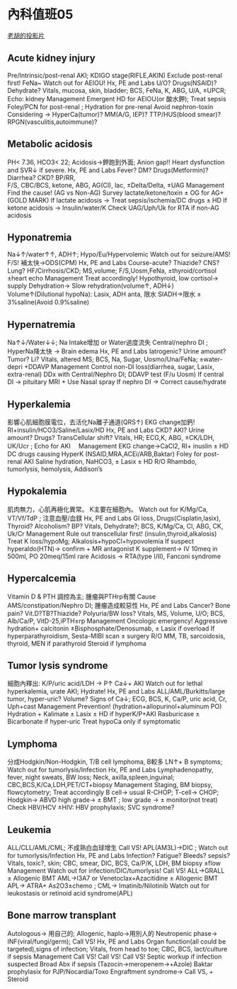 # 內科值班05
[老胡的投影片](https://drive.google.com/drive/folders/1fQknlwaHUAu8FHacN5_64mroQA-XYm-t)

## Acute kidney injury
Pre/Intrinsic/post-renal AKI; KDIGO stage(RIFLE,AKIN)
Exclude post-renal first!  FeNa~  Watch out for AEIOU! 
Hx, PE and Labs 
   U/O? Drugs(NSAID)? Dehydrate?  Vitals, mucosa, skin, 
   bladder; BCS, FeNa, K, ABG, U/A, ±UPCR; Echo: kidney 
Management
   Emergent HD for AEIOU(or 酸水鉀); Treat sepsis 
   Foley/PCN for post-renal ; Hydration for pre-renal
   Avoid nephron-toxin
   Considering → HyperCa(tumor)? MM(A/G, IEP)? 
   TTP/HUS(blood smear)? RPGN(vasculitis,autoimmune)?  


## Metabolic acidosis
PH< 7.36, HCO3< 22; Acidosis→鉀跑到外面;  Anion gap!!
Heart dysfunction and SVR↓ if severe. 
Hx, PE and Labs 
   Fever? DM? Drugs(Metformin)? Diarrhea? CKD?  BP/RR,  
   F/S, CBC/BCS, ketone, ABG, AG(Cl), lac, ±Delta/Delta, ±UAG
Management
   Find the cause! (AG vs Non-AG)
   Survey lactate/ketone/toxin ± OG for AG+ (GOLD MARK)
   If lactate acidosis → Treat sepsis/ischemia/DC drugs ± HD
   If ketone acidosis → Insulin/water/K
   Check UAG/Uph/Uk for RTA if non-AG acidosis


## Hyponatremia
Na↓↑/water↑↑, ADH↑;  Hypo/Eu/Hypervolemic
Watch out for seizure/AMS!  F/S!  補太快→ODS(CPM)
Hx, PE and Labs 
   Course-acute? Thiazide? CNS? Lung? HF/Cirrhosis/CKD;
   MS,volume; F/S,Uosm,FeNa, ±thyroid/cortisol ±heart echo
Management
   Treat accordingly!  Hypothyroid, low cortisol→ supply
   Dehydration→ Slow rehydration(volume↑, ADH↓)
   Volume↑(Dilutional hypoNa): Lasix, ADH anta, 限水
  SIADH→限水 ± 3%saline(Avoid 0.9%saline)

## Hypernatremia
Na↑↓/Water↓↓; Na Intake增加 or Water過度流失
Central/nephro DI ; HyperNa降太快 → Brain edema
Hx, PE and Labs 
   Iatrogenic? Urine amount? Tumor? Li?  Vitals, altered MS;
   BCS, Na, Sugar, Uosmo/Una/FeNa; ±water-depri +DDAVP 
Management
   Control non-DI loss(diarrhea, sugar, Lasix, extra-renal)
   DDx with Central/Nephro DI; DDAVP test (F/u Uosm) 
   If central DI → pituitary MRI + Use Nasal spray
   If nephro DI → Correct cause/hydrate


## Hyperkalemia
影響心肌細胞膜電位，去活化Na離子通道(QRS↑)
EKG change加鈣!  RI+insulin/HCO3/Saline/Lasix/HD
Hx, PE and Labs 
   CKD? AKI? Urine amount? Drugs? TransCellular shift? 
   Vitals, HR; ECG,K, ABG, ±CK/LDH, UK/Ucr ; Echo for AKI　
Management
   EKG change→CaCl2, RI+ inuslin ± HD
   DC drugs causing HyperK (NSAID,MRA,ACEi/ARB,Baktar)
   Foley for post-renal AKI
   Saline hydration, NaHCO3, ± Lasix ± HD
   R/O Rhambdo, tumorlysis, hemolysis, Addison’s


## Hypokalemia
肌肉無力，心肌再極化異常。 K主要在細胞內。
Watch out for K/Mg/Ca, VT/Vf/TdP ; 注意血壓/血鎂
Hx, PE and Labs 
   GI loss, Drugs(Cisplatin,lasix), Thyroid? Alcoholism? BP?
   Vitals, Dehydrate?;  BCS, K/Mg/Ca, Cl, ABG, CK, Uk/Cr
Management
   Rule out transcellular first!  (insulin,thyroid,alkalosis)
   Treat K loss/hypoMg; Alkalosis+hypoCl+hypovolemia
   If suspect hyperaldo(HTN)→ confirm + MR antagonist
   K supplement→ IV 10meq in 500ml, PO 20meq/15ml
   rare Acidosis → RTA(type I/II), Fanconi syndrome

## Hypercalcemia
Vitamin D & PTH 調控為主; 腫瘤與PTHrp有關
Cause AMS/constipation/Nephro DI; 腫瘤造成較惡性
Hx, PE and Labs 
   Cancer? Bone pain? Vit.D?TB?Thiazide? Polyuria/BW loss? 
   Vitals, MS, Volume, U/O; BCS, Alb/Ca/P, VitD-25,iPTH±rp
Management
   Oncologic emergency!  Aggressive hydration+ calcitonin
   ±Bisphosphate/Denosumab, ± Lasix if overload
   If hyperparathyroidism, Sesta-MIBI scan ± surgery
   R/O MM, TB, sarcoidosis, thyroid, MEN if parathyroid
   Steroid if lymphoma 

## Tumor lysis syndrome
細胞內釋出: K/P/uric acid/LDH → P↑ Ca↓+ AKI
Watch out for lethal hyperkalemia, urate AKI; Hydrate!
Hx, PE and Labs 
   ALL/AML/Burkitts/large tumor, hyper-uric? Volume?
   Signs of Ca↓; ECG, BCS, K, Ca/P, uric acid, Cr, Uph+cast
Management
   Prevention!  (hydration+allopurinol+aluminum PO)
   Hydration + Kalimate ± Lasix ± HD if hyperK/P+AKI
   Rasburicase ± Bicarbonate if hyper-uric
   Treat hypoCa only if symptomatic

## Lymphoma
分成Hodgkin/Non-Hodgkin, T/B cell lymphoma, B較多
LN↑+ B symptoms; Watch out for tumorlysis/Infection
Hx, PE and Labs 
   Lymphadenopathy, fever, night sweats, BW loss; Neck, 
   axilla,spleen,inguinal; CBC,BCS,K/Ca,LDH,PET/CT+biopsy
Management
   Staging, BM biopsy, flowcytometry; Treat accordingly
   B cell→ usual R-CHOP; T-cell→ CHOP; Hodgkin→ ABVD
   high grade→ ± BMT ; low grade → ± monitor(not treat)
   Check HBV/HCV ±HIV: HBV prophylaxis; SVC syndrome?

## Leukemia
ALL/CLL/AML/CML; 不成熟白血球增生  Call VS! 
APL(AM3L)→DIC ; Watch out for tumorlysis/Infection 
Hx, PE and Labs 
   Infection? Fatigue? Bleeds? sepsis?  Vitals, toxic?, skin;
   CBC, smear, DIC, BCS, Ca/P/K, LDH, BM biopsy ±flow
Management
   Watch out for infection/DIC/tumorlysis!   Call VS!
   ALL→GRALL ± Allogenic BMT
   AML→I3A7 or Venetoclax+Azacitidine ± Allogenic BMT
   APL→ ATRA+ As2O3±chemo ; CML→ Imatinib/Nilotinib
   Watch out for leukostasis or retinoid acid syndrome(APL)

## Bone marrow transplant
Autologous→ 用自己的; Allogenic, haplo→用別人的 
Neutropenic phase→ INF(viral/fungi/germ);  Call VS!
Hx, PE and Labs 
   Organ function(all could be targeted),signs of infection;
   Vitals, from head to toe; CBC, BCS, lact/culture if sepsis 
Management
   Call VS!  Call VS!  Call VS!
   Septic workup if infection suspected
   Broad Abx if sepsis (Tazocin→meropenem→+Azole)
   Baktar prophylasix for PJP/Nocardia/Toxo 
   Engraftment syndrome→ Call VS, + Steroid
